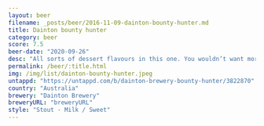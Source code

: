 ```yaml
---
layout: beer
filename: _posts/beer/2016-11-09-dainton-bounty-hunter.md
title: Dainton bounty hunter
category: beer
score: 7.5
beer-date: "2020-09-26"
desc: "All sorts of dessert flavours in this one. You wouldn’t want more than one, and probably at the end of the night"
permalink: /beer/:title.html
img: /img/list/dainton-bounty-hunter.jpeg
untappd: "https://untappd.com/b/dainton-brewery-bounty-hunter/3822870"
country: "Australia"
brewery: "Dainton Brewery"
breweryURL: "breweryURL"
style: "Stout - Milk / Sweet"
---
```

